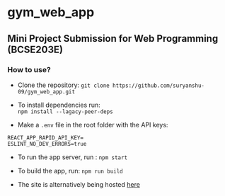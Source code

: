 # gym_web_app

## Mini Project Submission for Web Programming (BCSE203E)

### How to use?

- Clone the repository:
  `git clone https://github.com/suryanshu-09/gym_web_app.git`

- To install dependencies run:  
  `npm install --lagacy-peer-deps`

- Make a `.env` file in the root folder with the API keys:
 ```
 REACT_APP_RAPID_API_KEY= 
 ESLINT_NO_DEV_ERRORS=true
   ```
   
- To run the app server, run : 
  `npm start`

- To build the app, run: 
  `npm run build`

- The site is alternatively being hosted [here](https://662232882253cea00e88c0af--musical-nougat-ce70d3.netlify.app)
